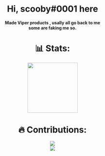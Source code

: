 <h1 align="center"> Hi, scooby#0001 here </h1>
<h4 align="center">
Made Viper products , usally all go back to me<br>
some are faking me so. <br>
<h4>
<h1 align="center"> 📊 Stats: </h1>
<p align="center">
  <a href="https://github.com/anuraghazra/github-readme-stats">
    <img src="https://github-readme-stats.vercel.app/api?username=scoobymakesmethods&show_icons=true&bg_color=20232a&text_color=FFF&border_color=444" height="165">
  </a>
</p>
<h1 align="center"> 🔥 Contributions: </h1>
<p align="center">
  <a href="https://github.com/DenverCoder1/github-readme-streak-stats">
    <img src="http://github-readme-streak-stats.herokuapp.com?user=scoobymakesmethods&theme=react">
  </a>
  <br>
  <a href="https://github.com/Ashutosh00710/github-readme-activity-graph">
    <img src="https://activity-graph.herokuapp.com/graph?username=scoobymakesmethods&theme=react-dark&hide_border=true">
  </a>
<img src="https://camo.githubusercontent.com/82291b0fe831bfc6781e07fc5090cbd0a8b912bb8b8d4fec0696c881834f81ac/68747470733a2f2f70726f626f742e6d656469612f394575424971676170492e676966" width="900" height="3">
